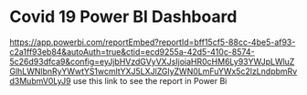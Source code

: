 # Covid 19 Power BI Dashboard
https://app.powerbi.com/reportEmbed?reportId=bff15cf5-88cc-4be5-af93-c2a1ff93eb84&autoAuth=true&ctid=ecd9255a-42d5-410c-8574-5c26d93dfca9&config=eyJjbHVzdGVyVXJsIjoiaHR0cHM6Ly93YWJpLWluZGlhLWNlbnRyYWwtYS1wcmltYXJ5LXJlZGlyZWN0LmFuYWx5c2lzLndpbmRvd3MubmV0LyJ9
use this link to see the report in Power Bi
